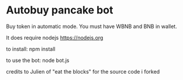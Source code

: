 # Autobuy pancake bot

Buy token in automatic mode. You must have WBNB and BNB in wallet.


It does require nodejs https://nodejs.org
 
to install: npm install

to use the bot: node bot.js


credits to Julien of "eat the blocks" for the source code i forked

